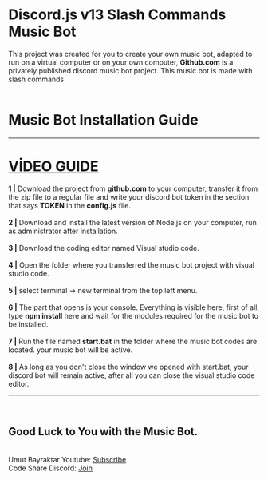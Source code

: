 # Discord.js v13 Slash Commands Music Bot
This project was created for you to create your own music bot, adapted to run on a virtual computer or on your own computer, **Github.com** is a privately published discord music bot project. This music bot is made with slash commands<br><br>
<h1>Music Bot Installation Guide</h1><hr>
<h1><a href="https://youtu.be/p0zYWT_XPKU">VİDEO GUIDE</a></h1>
<b>1 |</b> Download the project from <b>github.com</b> to your computer, transfer it from the zip file to a regular file and write your discord bot token in the section that says <b>TOKEN</b> in the <b>config.js</b> file.<br><br>
<b>2 |</b> Download and install the latest version of Node.js on your computer, run as administrator after installation.<br><br>
<b>3 |</b> Download the coding editor named Visual studio code.<br><br>
<b>4 |</b> Open the folder where you transferred the music bot project with visual studio code.<br><br>
<b>5 |</b> select terminal -> new terminal from the top left menu.<br><br>
<b>6 |</b> The part that opens is your console. Everything is visible here, first of all, type <b>npm install</b> here and wait for the modules required for the music bot to be installed.<br><br>
<b>7 |</b> Run the file named <b>start.bat</b> in the folder where the music bot codes are located. your music bot will be active.<br><br>
<b>8 |</b> As long as you don't close the window we opened with start.bat, your discord bot will remain active, after all you can close the visual studio code editor.<br><hr><br>
<h2>Good Luck to You with the Music Bot.</h2>
<br>
Umut Bayraktar Youtube: <a href="https://www.youtube.com/UmutBayraktarYT">Subscribe</a><br>
Code Share Discord: <a href="https://discord.gg/6XGqdgE">Join</a><br>
